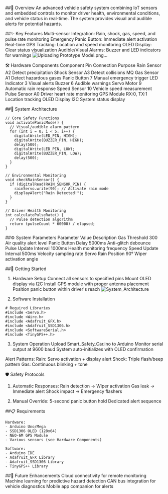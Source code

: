 ##📌 Overview
An advanced vehicle safety system combining IoT sensors and embedded controls to monitor driver health, environmental conditions, and vehicle status in real-time. The system provides visual and audible alerts for potential hazards.

##✨ Key Features
Multi-sensor Integration: Rain, shock, gas, speed, and pulse rate monitoring
Emergency Panic Button: Immediate alert activation
Real-time GPS Tracking: Location and speed monitoring
OLED Display: Clear status visualization
Audible/Visual Alarms: Buzzer and LED indicators for warnings
![Uploading Prototype Model.png…]()

🛠 Hardware Components
Component	Pin Connection	Purpose
Rain Sensor	A2	Detect precipitation
Shock Sensor	A3	Detect collisions
MQ Gas Sensor	A1	Detect hazardous gases
Panic Button	7	Manual emergency trigger
LED Indicator	3	Visual alerts
Buzzer	6	Audible warnings
Servo Motor	9	Automatic rain response
Speed Sensor	10	Vehicle speed measurement
Pulse Sensor	A0	Driver heart rate monitoring
GPS Module	RX:0, TX:1	Location tracking
OLED Display	I2C	System status display

##🧠 System Architecture
```
// Core Safety Functions
void activatePanicMode() {
  // Visual/audible alarm pattern
  for (int i = 0; i < 5; i++) {
    digitalWrite(LED_PIN, HIGH);
    digitalWrite(BUZZER_PIN, HIGH);
    delay(500);
    digitalWrite(LED_PIN, LOW);
    digitalWrite(BUZZER_PIN, LOW);
    delay(500);
  }
}

// Environmental Monitoring
void checkRainSensor() {
  if (digitalRead(RAIN_SENSOR_PIN) {
    rainServo.write(90); // Activate rain mode
    displayAlert("Rain Detected!");
  }
}

// Driver Health Monitoring
int calculatePulseRate() {
  // Pulse detection algorithm
  return (pulseCount * 60000) / elapsed;
}
```
##⚙️ System Parameters
Parameter	Value	Description
Gas Threshold	300	Air quality alert level
Panic Button Delay	5000ms	Anti-glitch debounce
Pulse Update Interval	1000ms	Health monitoring frequency
Speed Update Interval	500ms	Velocity sampling rate
Servo Rain Position	90°	Wiper activation angle

##🚀 Getting Started
1. Hardware Setup
Connect all sensors to specified pins
Mount OLED display via I2C
Install GPS module with proper antenna placement
Position panic button within driver's reach
![System_Architecture](https://github.com/user-attachments/assets/01838c89-ccd9-42b3-91c5-8c1a1493802b)

2. Software Installation
```
# Required Libraries
#include <Servo.h>
#include <Wire.h>
#include <Adafruit_GFX.h>
#include <Adafruit_SSD1306.h>
#include <SoftwareSerial.h>
#include <TinyGPS++.h>
```
3. System Operation
Upload Smart_Safety_Car.ino to Arduino
Monitor serial output at 9600 baud
System auto-initializes with OLED confirmation

Alert Patterns:
Rain: Servo activation + display alert
Shock: Triple flash/beep pattern
Gas: Continuous blinking + tone

🛡 Safety Protocols
1. Automatic Responses:
Rain detection → Wiper activation
Gas leak → Immediate alert
Shock impact → Emergency flashers

2. Manual Override:
5-second panic button hold
Dedicated alert sequence

##📋 Requirements
```
Hardware:
- Arduino Uno/Mega
- SSD1306 OLED (128x64)
- NEO-6M GPS Module
- Various sensors (see Hardware Components)

Software:
- Arduino IDE
- Adafruit_GFX Library
- Adafruit_SSD1306 Library
- TinyGPS++ Library
```

##🌟 Future Enhancements
Cloud connectivity for remote monitoring
Machine learning for predictive hazard detection
CAN bus integration for vehicle diagnostics
Mobile app companion for alerts



